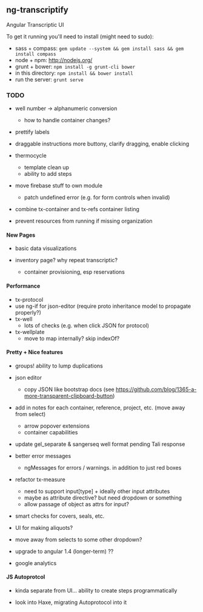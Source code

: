 ## ng-transcriptify

Angular Transcriptic UI

To get it running you'll need to install (might need to sudo):

- sass + compass: `gem update --system && gem install sass && gem install compass` 
- node + npm: http://nodejs.org/
- grunt + bower: `npm install -g grunt-cli bower`
- in this directory: `npm install && bower install`
- run the server: `grunt serve`

### TODO

- well number -> alphanumeric conversion
  - how to handle container changes?

- prettify labels
- draggable instructions more buttony, clarify dragging, enable clicking
  
- thermocycle
  - template clean up
  - ability to add steps

- move firebase stuff to own module
  - patch undefined error (e.g. for form controls when invalid)
  
- combine tx-container and tx-refs container listing

- prevent resources from running if missing organization

#### New Pages

- basic data visualizations

- inventory page? why repeat transcriptic?
  - container provisioning, esp reservations
  
#### Performance

- tx-protocol
 - use ng-if for json-editor (require proto inheritance model to propagate properly?)
- tx-well
  - lots of checks (e.g. when click JSON for protocol)
- tx-wellplate  
  - move to map internally? skip indexOf?

#### Pretty + Nice features

- groups! ability to lump duplications

- json editor
  - copy JSON like bootstrap docs (see https://github.com/blog/1365-a-more-transparent-clipboard-button)

- add in notes for each container, reference, project, etc. (move away from select) 
  - arrow popover extensions
  - container capabilities
  
- update gel_separate & sangerseq well format pending Tali response
  
- better error messages
  - ngMessages for errors / warnings. in addition to just red boxes

- refactor tx-measure
  - need to support input[type] + ideally other input attributes
  - maybe as attribute directive? but need dropdown or something
  - allow passage of object as attrs for input?

- smart checks for covers, seals, etc.

- UI for making aliquots?

- move away from selects to some other dropdown?

- upgrade to angular 1.4 (longer-term) ??

- google analytics


#### JS Autoprotcol

- kinda separate from UI... ability to create steps programmatically

- look into Haxe, migrating Autoprotocol into it
